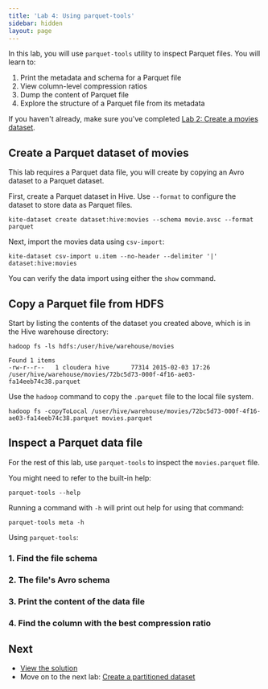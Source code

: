 ```yaml
---
title: 'Lab 4: Using parquet-tools'
sidebar: hidden
layout: page
---
```


In this lab, you will use `parquet-tools` utility to inspect Parquet files. You will learn to:

1. Print the metadata and schema for a Parquet file
2. View column-level compression ratios
3. Dump the content of Parquet file
4. Explore the structure of a Parquet file from its metadata

If you haven't already, make sure you've completed [Lab 2: Create a movies dataset][lab-2].

## Create a Parquet dataset of movies

This lab requires a Parquet data file, you will create by copying an Avro dataset to a Parquet dataset.

First, create a Parquet dataset in Hive. Use `--format` to configure the dataset to store data as Parquet files.

```
kite-dataset create dataset:hive:movies --schema movie.avsc --format parquet
```

Next, import the movies data using `csv-import`:

```
kite-dataset csv-import u.item --no-header --delimiter '|' dataset:hive:movies
```

You can verify the data import using either the `show` command.

## Copy a Parquet file from HDFS

Start by listing the contents of the dataset you created above, which is in the Hive warehouse directory:

```
hadoop fs -ls hdfs:/user/hive/warehouse/movies
```

```
Found 1 items
-rw-r--r--   1 cloudera hive      77314 2015-02-03 17:26 /user/hive/warehouse/movies/72bc5d73-000f-4f16-ae03-fa14eeb74c38.parquet
```

Use the `hadoop` command to copy the `.parquet` file to the local file system.

```
hadoop fs -copyToLocal /user/hive/warehouse/movies/72bc5d73-000f-4f16-ae03-fa14eeb74c38.parquet movies.parquet
```

## Inspect a Parquet data file

For the rest of this lab, use `parquet-tools` to inspect the `movies.parquet` file.

You might need to refer to the built-in help:

```
parquet-tools --help
```

Running a command with `-h` will print out help for using that command:

```
parquet-tools meta -h
```

Using `parquet-tools`:

### 1. Find the file schema

### 2. The file's Avro schema

### 3. Print the content of the data file

### 4. Find the column with the best compression ratio

## Next

* [View the solution][lab-4-solution]
* Move on to the next lab: [Create a partitioned dataset][lab-5]

[lab-2]: 2-create-a-movies-dataset.html
[lab-4-solution]: 4-using-parquet-tools-solution.html
[lab-5]: 5-create-a-partitioned-dataset.html
